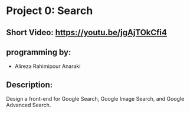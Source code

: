 # Project 0: Search

## Short Video: https://youtu.be/jgAjTOkCfi4

## programming by:

- Alireza Rahimipour Anaraki

## Description:

Design a front-end for Google Search, Google Image Search, and Google Advanced Search.